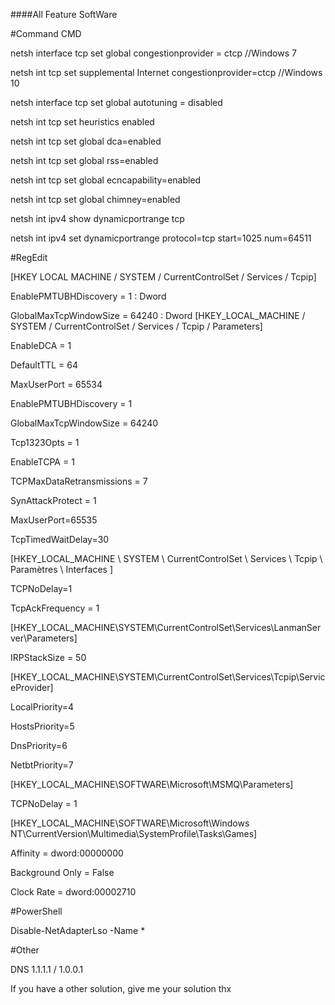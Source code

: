 ####All Feature SoftWare

#Command CMD

netsh interface tcp set global congestionprovider = ctcp //Windows 7 

netsh int tcp set supplemental Internet congestionprovider=ctcp //Windows 10

netsh interface tcp set global autotuning = disabled

netsh int tcp set heuristics enabled

netsh int tcp set global dca=enabled

netsh int tcp set global rss=enabled

netsh int tcp set global ecncapability=enabled

netsh int tcp set global chimney=enabled

netsh int ipv4 show dynamicportrange tcp

netsh int ipv4 set dynamicportrange protocol=tcp start=1025 num=64511 

#RegEdit

[HKEY LOCAL MACHINE / SYSTEM / CurrentControlSet / Services / Tcpip]

EnablePMTUBHDiscovery = 1 : Dword

GlobalMaxTcpWindowSize = 64240 : Dword
[HKEY_LOCAL_MACHINE / SYSTEM / CurrentControlSet / Services / Tcpip / Parameters]

EnableDCA = 1

DefaultTTL = 64

MaxUserPort = 65534

EnablePMTUBHDiscovery  =  1

GlobalMaxTcpWindowSize = 64240

Tcp1323Opts = 1

EnableTCPA = 1

TCPMaxDataRetransmissions = 7

SynAttackProtect = 1

MaxUserPort=65535

TcpTimedWaitDelay=30

[HKEY_LOCAL_MACHINE \ SYSTEM \ CurrentControlSet \ Services \ Tcpip \ Paramètres \ Interfaces ]

TCPNoDelay=1

TcpAckFrequency = 1

[HKEY_LOCAL_MACHINE\SYSTEM\CurrentControlSet\Services\LanmanServer\Parameters]

IRPStackSize = 50

[HKEY_LOCAL_MACHINE\SYSTEM\CurrentControlSet\Services\Tcpip\ServiceProvider]

LocalPriority=4 

HostsPriority=5

DnsPriority=6

NetbtPriority=7

[HKEY_LOCAL_MACHINE\SOFTWARE\Microsoft\MSMQ\Parameters]

TCPNoDelay = 1

[HKEY_LOCAL_MACHINE\SOFTWARE\Microsoft\Windows NT\CurrentVersion\Multimedia\SystemProfile\Tasks\Games]

Affinity = dword:00000000

Background Only = False

Clock Rate = dword:00002710

#PowerShell

Disable-NetAdapterLso -Name *

#Other

DNS 1.1.1.1 / 1.0.0.1


If you have a other solution, give me your solution thx
